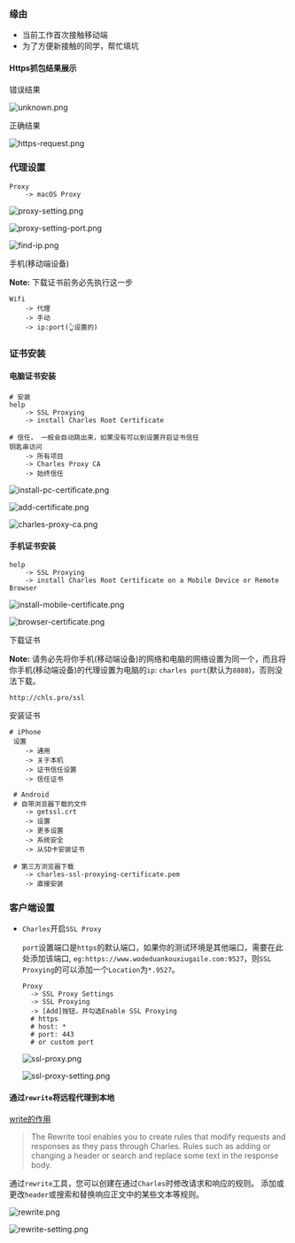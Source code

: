 ### 缘由

- 当前工作首次接触移动端
- 为了方便新接触的同学，帮忙填坑

#### Https抓包结果展示

错误结果

![unknown.png](./images/unknown.png)

正确结果

![https-request.png](./images/https-request.png)

### 代理设置

```
Proxy
	-> macOS Proxy
```

![proxy-setting.png](./images/proxy-setting.png)

![proxy-setting-port.png](./images/proxy-setting-port.png)

![find-ip.png](./images/find-ip.png)

手机(移动端设备)

**Note:** 下载证书前务必先执行这一步

```
Wifi
	-> 代理
	-> 手动
	-> ip:port(👆设置的)
```

### 证书安装

#### 电脑证书安装

```
# 安装
help
	-> SSL Proxying
	-> install Charles Root Certificate

# 信任， 一般会自动跳出来，如果没有可以到设置开启证书信任
钥匙串访问
	-> 所有项目
	-> Charles Proxy CA
	-> 始终信任
```

![install-pc-certificate.png](./images/install-pc-certificate.png)

![add-certificate.png](./images/add-certificate.png)

![charles-proxy-ca.png](./images/charles-proxy-ca.png)

#### 手机证书安装

```
help
	-> SSL Proxying
	-> install Charles Root Certificate on a Mobile Device or Remote Browser
```

![install-mobile-certificate.png](./images/install-mobile-certificate.png)

![browser-certificate.png](./images/browser-certificate.png)

下载证书

**Note:** 请务必先将你手机(移动端设备)的网络和电脑的网络设置为同一个，而且将你手机(移动端设备)的代理设置为电脑的`ip`: `charles port`(默认为`8888`)，否则没法下载。

```http
http://chls.pro/ssl
```

安装证书

```
# iPhone
 设置
 	-> 通用
 	-> 关于本机
 	-> 证书信任设置
 	-> 信任证书
 	
 # Android
 # 自带浏览器下载的文件
 	-> getssl.crt
 	-> 设置
 	-> 更多设置
 	-> 系统安全
 	-> 从SD卡安装证书
 	
 # 第三方浏览器下载
 	-> charles-ssl-proxying-certificate.pem
 	-> 直接安装
```

### 客户端设置

- `Charles`开启`SSL Proxy`

  `port`设置端口是`https`的默认端口，如果你的测试环境是其他端口，需要在此处添加该端口, `eg:https://www.wodeduankouxiugaile.com:9527`，则`SSL Proxying`的可以添加一个`Location`为`*.9527`。
  
  ```
  Proxy
  	-> SSL Proxy Settings
  	-> SSL Proxying
  	-> [Add]按钮，并勾选Enable SSL Proxying
  	# https
  	# host: *
  	# port: 443
	# or custom port
  ```

  ![ssl-proxy.png](./images/ssl-proxy.png)

  ![ssl-proxy-setting.png](./images/ssl-proxy-setting.png)
  
  

#### 通过`rewrite`将远程代理到本地

[write的作用](https://www.charlesproxy.com/documentation/tools/rewrite/)

> The Rewrite tool enables you to create rules that modify requests and responses as they pass through Charles. Rules such as adding or changing a header or search and replace some text in the response body.

通过`rewrite`工具，您可以创建在通过`Charles`时修改请求和响应的规则。 添加或更改`header`或搜索和替换响应正文中的某些文本等规则。

![rewrite.png](./images/rewrite.png)

![rewrite-setting.png](./images/rewrite-setting.png)